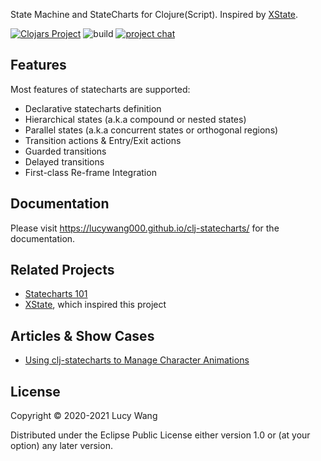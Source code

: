 State Machine and StateCharts for Clojure(Script). Inspired by [XState](https://github.com/davidkpiano/xstate).

[![Clojars Project](https://img.shields.io/clojars/v/clj-statecharts.svg)](https://clojars.org/clj-statecharts)
![build](https://github.com/lucywang000/clj-statecharts/actions/workflows/build.yml/badge.svg?branch=master)
[![project chat](https://img.shields.io/badge/slack-join_chat-brightgreen.svg)](https://clojurians.slack.com/messages/C01C7RJA81M)

## Features

Most features of statecharts are supported:

* Declarative statecharts definition
* Hierarchical states (a.k.a compound or nested states)
* Parallel states (a.k.a concurrent states or orthogonal regions)
* Transition actions & Entry/Exit actions
* Guarded transitions
* Delayed transitions
* First-class Re-frame Integration

## Documentation

Please visit https://lucywang000.github.io/clj-statecharts/ for the documentation.

## Related Projects

- [Statecharts 101](https://statecharts.github.io/)
- [XState](https://github.com/davidkpiano/xstate), which inspired this project

## Articles & Show Cases

* [Using clj-statecharts to Manage Character Animations](https://doughamil.github.io/gamedev/2021/03/24/statecharts-for-animation.html)


## License

Copyright © 2020-2021 Lucy Wang

Distributed under the Eclipse Public License either version 1.0 or (at
your option) any later version.
